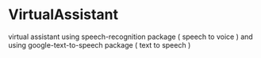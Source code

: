 # VirtualAssistant
virtual assistant using speech-recognition package ( speech to voice ) and using google-text-to-speech package ( text to speech )

